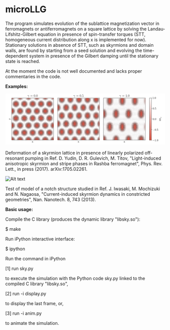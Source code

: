 # microLLG

The program simulates evolution of the sublattice magnetization vector in ferromagnets or antiferromagnets on a square lattice by solving the Landau-Lifshitz-Gilbert equation in presence of spin-transfer torques (STT, homogeneous current distribution along x is implemented for now). Stationary solutions in absence of STT, such as skyrmions and domain walls, are found by starting from a seed solution and evolving the time-dependent system in presence of the Gilbert damping until the stationary state is reached.

At the moment the code is not well documented and lacks proper commentaries in the code. 

**Examples:**

![Alt text](/lattice-deformation.png?raw=true "Skyrmion Lattice Deformation")

Deformation of a skyrmion lattice in presence of linearly polarized off-resonant pumping in Ref. D. Yudin, D. R. Gulevich, M. Titov, "Light-induced anisotropic skyrmion and stripe phases in Rashba ferromagnet", Phys. Rev. Lett., in press (2017). arXiv:1705.02261.


![Alt text](/skyrmion-nucleation.gif?raw=true "Skyrmion Nucleation")

Test of model of a notch structure studied in Ref. J. Iwasaki, M. Mochizuki and N. Nagaosa, "Current-induced skyrmion dynamics in constricted geometries", Nan. Nanotech. 8, 743 (2013).

**Basic usage:**

Compile the C library (produces the dynamic library "libsky.so"):

$ make

Run iPython interactive interface:

$ ipython

Run the command in iPython

[1] run sky.py

to execute the simulation with the Python code sky.py linked to the compiled C library "libsky.so",

[2] run -i display.py

to display the last frame, or,

[3] run -i anim.py

to animate the simulation.
